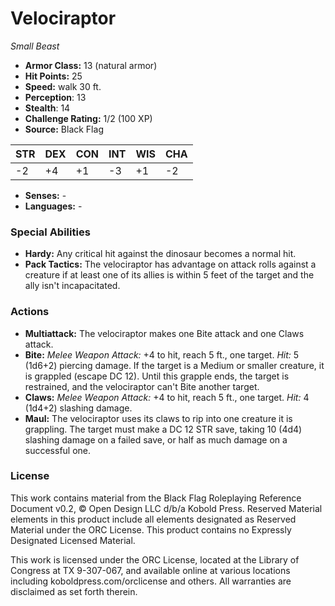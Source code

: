 # Velociraptor

*Small* *Beast*

- **Armor Class:** 13 (natural armor)
- **Hit Points:** 25 
- **Speed:** walk 30 ft.
- **Perception**: 13
- **Stealth**: 14
- **Challenge Rating:** 1/2 (100 XP)
- **Source:** Black Flag

| STR | DEX | CON | INT | WIS | CHA |
| --- | --- | --- | --- | --- | --- |
| -2 | +4 | +1 | -3 | +1 | -2 |

- **Senses:** -
- **Languages:** -

### Special Abilities

- **Hardy:** Any critical hit against the dinosaur becomes a normal hit.
- **Pack Tactics:** The velociraptor has advantage on attack rolls against a creature if at least one of its allies is within 5 feet of the target and the ally isn't incapacitated.

### Actions

- **Multiattack:** The velociraptor makes one Bite attack and one Claws attack.
- **Bite:** _Melee Weapon Attack:_ +4 to hit, reach 5 ft., one target. _Hit:_ 5 (1d6+2) piercing damage. If the target is a Medium or smaller creature, it is grappled (escape DC 12). Until this grapple ends, the target is restrained, and the velociraptor can't Bite another target.
- **Claws:** _Melee Weapon Attack:_ +4 to hit, reach 5 ft., one target. _Hit:_ 4 (1d4+2) slashing damage.
- **Maul:** The velociraptor uses its claws to rip into one creature it is grappling. The target must make a DC 12 STR save, taking 10 (4d4) slashing damage on a failed save, or half as much damage on a successful one.


### License

This work contains material from the Black Flag Roleplaying Reference Document v0.2, © Open Design LLC d/b/a Kobold Press. Reserved Material elements in this product include all elements designated as Reserved Material under the ORC License. This product contains no Expressly Designated Licensed Material.

This work is licensed under the ORC License, located at the Library of Congress at TX 9-307-067, and available online at various locations including koboldpress.com/orclicense and others. All warranties are disclaimed as set forth therein.
